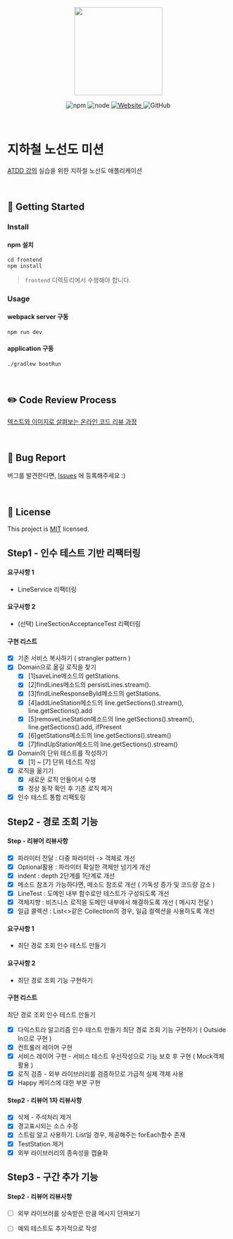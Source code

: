 <p align="center">
    <img width="200px;" src="https://raw.githubusercontent.com/woowacourse/atdd-subway-admin-frontend/master/images/main_logo.png"/>
</p>
<p align="center">
  <img alt="npm" src="https://img.shields.io/badge/npm-6.14.15-blue">
  <img alt="node" src="https://img.shields.io/badge/node-14.18.2-blue">
  <a href="https://edu.nextstep.camp/c/R89PYi5H" alt="nextstep atdd">
    <img alt="Website" src="https://img.shields.io/website?url=https%3A%2F%2Fedu.nextstep.camp%2Fc%2FR89PYi5H">
  </a>
  <img alt="GitHub" src="https://img.shields.io/github/license/next-step/atdd-subway-admin">
</p>

<br>

# 지하철 노선도 미션
[ATDD 강의](https://edu.nextstep.camp/c/R89PYi5H) 실습을 위한 지하철 노선도 애플리케이션

<br>

## 🚀 Getting Started

### Install
#### npm 설치
```
cd frontend
npm install 
```
> `frontend` 디렉토리에서 수행해야 합니다.

### Usage
#### webpack server 구동
```
npm run dev
```
#### application 구동
```
./gradlew bootRun
```
<br>

## ✏️ Code Review Process
[텍스트와 이미지로 살펴보는 온라인 코드 리뷰 과정](https://github.com/next-step/nextstep-docs/tree/master/codereview)

<br>

## 🐞 Bug Report

버그를 발견한다면, [Issues](https://github.com/next-step/atdd-subway-service/issues) 에 등록해주세요 :)

<br>

## 📝 License

This project is [MIT](https://github.com/next-step/atdd-subway-service/blob/master/LICENSE.md) licensed.

## Step1 - 인수 테스트 기반 리팩터링

#### 요구사항 1
- LineService 리팩터링
#### 요구사항 2
- (선택) LineSectionAcceptanceTest 리팩터링
#### 구현 리스트
- [x] 기존 서비스 복사하기 ( strangler pattern )
- [x] Domain으로 옮길 로직을 찾기
    - [x] [1]saveLine메소드의 getStations.
    - [x] [2]findLines메소드의 persistLines.stream().
    - [x] [3]findLineResponseById메소드의 getStations.
    - [x] [4]addLineStation메소드의 line.getSections().stream(), line.getSections().add
    - [x] [5]removeLineStation메소드의 line.getSections().stream(), line.getSections().add, ifPresent
    - [x] [6]getStations메소드의 line.getSections().stream()
    - [x] [7]findUpStation메소드의 line.getSections().stream()
- [x] Domain의 단위 테스트를 작성하기
    - [x] [1] ~ [7] 단위 테스트 작성
- [x] 로직을 옮기기
    - [x] 새로운 로직 만들어서 수행
    - [x] 정상 동작 확인 후 기존 로직 제거 
- [x] 인수 테스트 통합 리팩토링

## Step2 - 경로 조회 기능
#### Step - 리뷰어 리뷰사항
- [x] 파라미터 전달 : 다중 파라미터 -> 객체로 개선 
- [x] Optional활용 : 파라미터 확실한 객체만 넘기게 개선
- [x] indent : depth 2단계를 1단계로 개선
- [x] 메소드 참조가 가능하다면, 메소드 참조로 개선 ( 가독성 증가 및 코드량 감소 )
- [x] LineTest : 도메인 내부 함수로만 테스트가 구성되도록 개선
- [x] 객체지향 : 비즈니스 로직을 도메인 내부에서 해결하도록 개선 ( 메시지 전달 )
- [x] 일급 콜렉션 : List<>같은 Collection의 경우, 일급 컬렉션을 사용하도록 개선

#### 요구사항 1
- 최단 경로 조회 인수 테스트 만들기
#### 요구사항 2
- 최단 경로 조회 기능 구현하기
#### 구현 리스트
최단 경로 조회 인수 테스트 만들기
- [x] 다익스트라 알고리즘 인수 테스트 만들기
최단 경로 조회 기능 구현하기 ( Outside In으로 구현 )
- [x] 컨트롤러 레이어 구현
- [x] 서비스 레이어 구현 - 서비스 테스트 우선작성으로 기능 보호 후 구현 ( Mock객체 활용 )
- [x] 로직 검증 - 외부 라이브러리를 검증하므로 가급적 실제 객체 사용
- [x] Happy 케이스에 대한 부분 구현
#### Step2 - 리뷰어 1차 리뷰사항
- [x] 삭제 - 주석처리 제거
- [x] 경고표시되는 소스 수정
- [x] 스트림 알고 사용하기. List일 경우, 제공해주는 forEach함수 존재
- [x] TestStation 제거
- [x] 외부 라이브러리의 종속성을 캡슐화

## Step3 - 구간 추가 기능
#### Step2 - 리뷰어 리뷰사항
- [ ] 외부 라이브러를 상속받은 만큼 메시지 던져보기
- [ ] 예외 테스트도 추가적으로 작성

